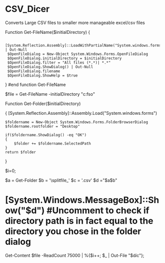 # CSV_Dicer
Converts Large CSV files to smaller more manageable excel/csv files



Function Get-FileName($initialDirectory)
{   

     [System.Reflection.Assembly]::LoadWithPartialName("System.windows.forms") | Out-Null
     $OpenFileDialog = New-Object System.Windows.Forms.OpenFileDialog
     $OpenFileDialog.initialDirectory = $initialDirectory
     $OpenFileDialog.filter = "All files (*.*)| *.*"
     $OpenFileDialog.ShowDialog() | Out-Null
     $OpenFileDialog.filename
     $OpenFileDialog.ShowHelp = $true

} #end function Get-FileName

$file = Get-FileName -initialDirectory "c:fso"

Function Get-Folder($initialDirectory)

{
    [System.Reflection.Assembly]::Assembly.Load("System.windows.forms")

    $foldername = New-Object System.Windows.Forms.FolderBrowserDialog
    $foldername.rootfolder = "Desktop"

    if($foldername.ShowDialog() -eq "OK")
    {
        $folder += $foldername.SelectedPath
    }
    return $folder
}

 
$i=0;


$a = Get-Folder
$b = '\splitfile_'
$c = '.csv'
$d ="$a$b"

# [System.Windows.MessageBox]::Show("$d") #Uncomment to check if directory path is in fact equal to the directory you chose in the folder dialog

Get-Content $file -ReadCount 75000 | %{$i++; $_ | Out-File "$d$i$c"};
